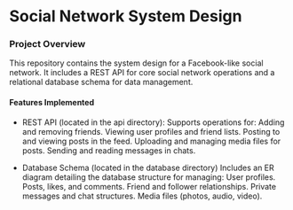 # Social Network System Design

### Project Overview
This repository contains the system design for a Facebook-like social network. It includes a REST API for core social network operations and a relational database schema for data management.

#### Features Implemented
- REST API (located in the api directory):
    Supports operations for:
        Adding and removing friends.
        Viewing user profiles and friend lists.
        Posting to and viewing posts in the feed.
        Uploading and managing media files for posts.
        Sending and reading messages in chats.

- Database Schema (located in the database directory)
    Includes an ER diagram detailing the database structure for managing:
        User profiles.
        Posts, likes, and comments.
        Friend and follower relationships.
        Private messages and chat structures.
        Media files (photos, audio, video).